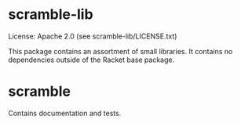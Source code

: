 # scramble-lib

License: Apache 2.0 (see scramble-lib/LICENSE.txt)

This package contains an assortment of small libraries.
It contains no dependencies outside of the Racket base package.

# scramble

Contains documentation and tests.
